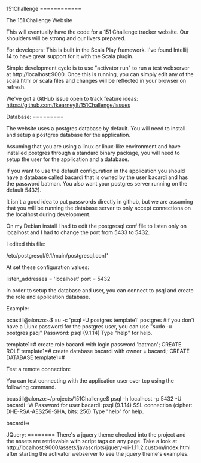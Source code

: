 151Challenge ============

The 151 Challenge Website

This will eventually have the code for a 151 Challenge tracker website.  Our
shoulders will be strong and our livers prepared.


For developers: This is built in the Scala Play framework. I've found Intellij
14 to have great support for it with the Scala plugin.

Simple development cycle is to use "activator run" to run a test webserver at
http://localhost:9000. Once this is running, you can simply edit any of the
scala.html or scala files and changes will be reflected in your browser on
refresh.

We've got a GitHub issue open to track feature ideas:
https://github.com/fkearney8/151Challenge/issues

Database: =========

The website uses a postgres database by default.  You will need to install and
setup a postgres database for the application.

Assuming that you are using a linux or linux-like environment and have
installed postgres through a standard binary package, you will need to setup
the user for the application and a database.

If you want to use the default configuration in the application you should have
a database called bacardi that is owned by the user bacardi and has the
password batman.  You also want your postgres server running on the default
5432).  

It isn't a good idea to put passwords directly in github, but we are assuming
that you will be running the database server to only accept connections on the
localhost during development.

On my Debian install I had to edit the postgresql conf file to listen only on
localhost and I had to change the port from 5433 to 5432.

I edited this file:

  /etc/postgresql/9.1/main/postgresql.conf'

At set these configuration values:

  listen_addresses = 'localhost' port = 5432

In order to setup the database and user, you can connect to psql and create the
role and application database.

Example:


bcastill@alonzo:~$ su -c 'psql -U postgres template1' postgres #If you don't
have a Liunx password for the postgres user, you can use "sudo -u postgres
psql" Password: psql (9.1.14) Type "help" for help.

template1=# create role bacardi with login password 'batman'; CREATE ROLE
template1=# create database bacardi with owner = bacardi; CREATE DATABASE
template1=#


Test a remote connection:

You can test connecting with the application user over tcp using the following
command.


bcastill@alonzo:~/projects/151Challenge$ psql -h localhost -p 5432 -U bacardi
-W Password for user bacardi: psql (9.1.14) SSL connection (cipher:
DHE-RSA-AES256-SHA, bits: 256) Type "help" for help.

bacardi=> 



JQuery: ======== There's a jquery theme checked into the project and the assets
are retrievable with script tags on any page.  Take a look at
http://localhost:9000/assets/javascripts/jquery-ui-1.11.2.custom/index.html
after starting the activator webserver to see the jquery theme's examples.

